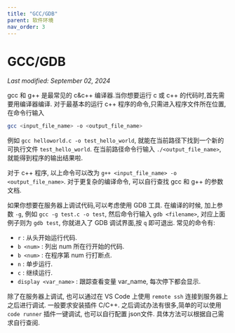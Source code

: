 ```yaml
---
title: "GCC/GDB"
parent: 软件环境
nav_order: 3
---
```


# GCC/GDB

*Last modified: September 02, 2024*

gcc 和 g++ 是最常见的 c&c++ 编译器.当你想要运行 c 或 c++ 的代码时,首先需要用编译器编译. 对于最基本的运行 c++ 程序的命令,只需进入程序文件所在位置,在命令行输入

~~~ bash
gcc <input_file_name> -o <output_file_name>
~~~

例如 `gcc helloworld.c -o test_hello_world`, 就能在当前路径下找到一个新的可执行文件 `test_hello_world`. 在当前路径命令行输入 `./<output_file_name>`, 就能得到程序的输出结果啦.

对于 c++ 程序, 以上命令可以改为 `g++ <input_file_name> -o <output_file_name>`. 对于更复杂的编译命令, 可以自行查找 gcc 和 g++ 的参数文档.

如果你想要在服务器上调试代码,可以考虑使用 GDB 工具. 在编译的时候, 加上参数 `-g`, 例如 `gcc -g test.c -o test`, 然后命令行输入 `gdb <filename>`, 对应上面例子则为 `gdb test`, 你就进入了 GDB 调试界面,按 `q` 即可退出. 常见的命令有:

- `r` : 从头开始运行代码.
- `b <num>` : 列出 num 所在行开始的代码.
- `b <num>` : 在程序第 num 行打断点.
- `n` : 单步运行.
- `c` : 继续运行.
- `display <var_name>` : 跟踪查看变量 var_name, 每次停下都会显示.

除了在服务器上调试, 也可以通过在 VS Code 上使用 `remote ssh` 连接到服务器上之后进行调试. 一般要求安装插件 C/C++. 之后调试办法有很多,简单的可以使用 `code runner` 插件一键调试, 也可以自行配置 json文件. 具体方法可以根据自己需求自行查阅.

